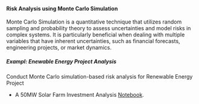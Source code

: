 #### Risk Analysis using Monte Carlo Simulation

Monte Carlo Simulation is a quantitative technique that utilizes random sampling and probability theory to assess uncertainties and model risks in complex systems. It is particularly beneficial when dealing with multiple variables that have inherent uncertainties, such as financial forecasts, engineering projects, or market dynamics.


##### Exampl: Enewable Energy Project Analysis
Conduct Monte Carlo simulation-based risk analysis for Renewable Energy Project 
- A 50MW Solar Farm Investment Analysis
[Notebook](ttps://github.com/mzallaghi4/Economics-Financial-Evaluation/blob/main/Risk%20Analysis/Risk_MCA.ipynb).

